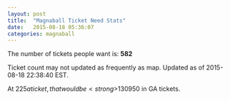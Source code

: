 ```yaml
---
layout: post
title:  "Magnaball Ticket Need Stats"
date:   2015-08-18 05:36:07
categories: magnaball
---
```


The number of tickets people want is: <strong>582</strong>

Ticket count may not updated as frequently as map. Updated as of 2015-08-18 22:38:40 EST.

At $225 a ticket, that would be <strong>$130950</strong> in GA tickets.